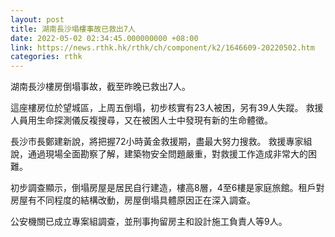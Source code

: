 ```yaml
---
layout: post
title: 湖南長沙塌樓事故已救出7人
date: 2022-05-02 02:34:45.000000000 +08:00
link: https://news.rthk.hk/rthk/ch/component/k2/1646609-20220502.htm
categories: rthk
---
```


湖南長沙樓房倒塌事故，截至昨晚已救出7人。 
  
這座樓房位於望城區，上周五倒塌，初步核實有23人被困，另有39人失蹤。 救援人員用生命探測儀反複搜尋，又在被困人士中發現有新的生命體徵。 

長沙市長鄭建新說，將把握72小時黃金救援期，盡最大努力搜救。  救援專家組說，通過現場全面勘察了解，建築物安全問題嚴重，對救援工作造成非常大的困難。 

初步調查顯示，倒塌房屋是居民自行建造，樓高8層，4至6樓是家庭旅館。租戶對房屋有不同程度的結構改動，房屋倒塌具體原因正在深入調查。 

公安機關已成立專案組調查，並刑事拘留房主和設計施工負責人等9人。
